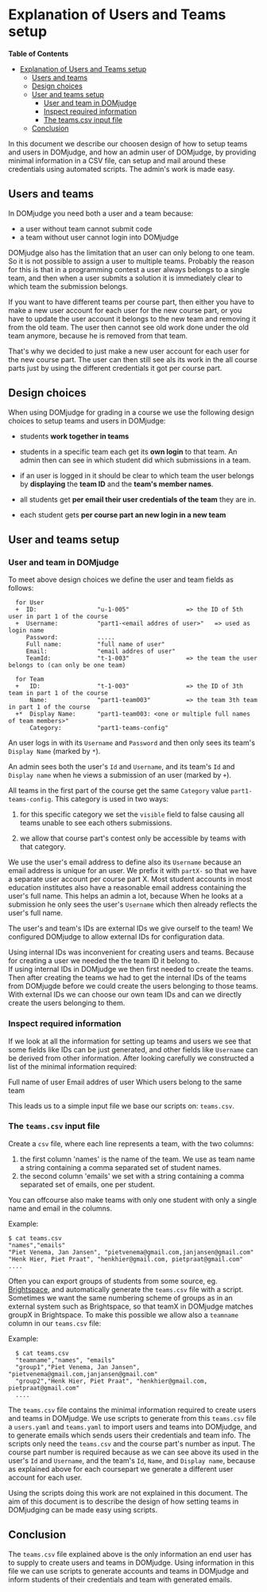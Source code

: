 # Explanation of Users and Teams setup

**Table of Contents**

<!--ts-->
* [Explanation of Users and Teams setup](#explanation-of-users-and-teams-setup)
   * [Users and teams](#users-and-teams)
   * [Design choices](#design-choices)
   * [User and teams setup](#user-and-teams-setup)
      * [User and team in DOMjudge](#user-and-team-in-domjudge)
      * [Inspect required information](#inspect-required-information)
      * [The teams.csv input file](#the-teamscsv-input-file)
   * [Conclusion](#conclusion)
<!--te-->

In this document we describe our choosen design of how to setup teams and users in DOMjudge, and how
an admin user of DOMjudge, by providing minimal information in a CSV file, can setup and mail around
these credentials using automated scripts. The admin's work is made easy.

## Users and teams

In DOMjudge you need both a user and a team because:

- a user without team cannot submit code
- a team without user cannot login into DOMjudge

DOMjudge also has the limitation that an user can only belong to one team. So it is not possible to
assign a user to multiple teams. Probably the reason for this is that in a programming contest a
user always belongs to a single team, and then when a user submits a solution it is immediately
clear to which team the submission belongs.

If you want to have different teams per course part, then either you have to make a new user account
for each user for the new course part, or you have to update the user account it belongs to the new
team and removing it from the old team. The user then cannot see old work done under the old team
anymore, because he is removed from that team.

That's why we decided to just make a new user account for each user for the new course part. The
user can then still see als its work in the all course parts just by using the different credentials
it got per course part.

## Design choices

When using DOMjudge for grading in a course we use the following design choices to setup teams and
users in DOMjudge:

- students **work together in teams**
- students in a specific team each get its **own login** to that team. An admin then can see in
  which student did which submissions in a team.

- if an user is logged in it should be clear to which team the user belongs by **displaying** the
  **team ID** and the **team's member names**.
- all students get **per email their user credentials of the team** they are in.
- each student gets **per course part an new login in a new team**  

## User and teams setup

### User and team in DOMjudge

To meet above design choices we define the user and team fields as follows:

      for User
      +  ID:                 "u-1-005"                => the ID of 5th user in part 1 of the course
      +  Username:           "part1-<email addres of user>"   => used as login name
         Password:           .....
         Full name:          "full name of user"
         Email:              "email addres of user"
         TeamId:             "t-1-003"                => the team the user belongs to (can only be one team)

      for Team
      +   ID:                "t-1-003"                => the ID of 3th team in part 1 of the course
          Name:              "part1-team003"          => the team 3th team  in part 1 of the course
      +*  Display Name:      "part1-team003: <one or multiple full names of team members>"
          Category:          "part1-teams-config"

An user logs in with its `Username` and `Password` and then only sees its team's `Display Name`
(marked by `*`).

An admin sees both the user's `Id` and `Username`, and its team's `Id` and `Display name` when he
views a submission of an user (marked by `+`).

All teams in the first part of the course get the same `Category` value `part1-teams-config`. This
category is used in two ways:

1. for this specific category we set the `visible` field to false causing all teams unable to see
   each others submissions.

2. we allow that course part's contest only be accessible by teams with that category.

We use the user's email address to define also its `Username` because an email address is unique for
an user. We prefix it with `partX-` so that we have a separate user account per course part X. Most
student accounts in most education institutes also have a reasonable email address containing the
user's full name. This helps an admin a lot, because When he looks at a submission he only sees the
user's `Username` which then already reflects the user's full name.

The user's and team's IDs are external IDs we give ourself to the team! We configured DOMjudge to
allow external IDs for configuration data.

Using internal IDs was inconvenient for creating users and teams. Because for creating a user we
needed the the team ID it belong to.  
If using internal IDs in DOMjudge we then first needed to create the teams. Then after creating the
teams we had to get the internal IDs of the teams from DOMjugde before we could create the users
belonging to those teams. With external IDs we can choose our own team IDs and can we directly
create the users belonging to them.

### Inspect required information

If we look at all the information for setting up teams and users we see that some fields like IDs
can be just generated, and other fields like `Username` can be derived from other information. After
looking carefully we constructed a list of the minimal information required:

Full name of user Email addres of user Which users belong to the same team

This leads us to a simple input file we base our scripts on: `teams.csv`.

### The `teams.csv` input file

Create a `csv` file, where each line represents a team, with the two columns:

1.  the first column 'names' is the name of the team. We use as team name a string containing a
    comma separated set of student names.
2.  the second column 'emails' we set with a string containing a comma separated set of emails, one
    per student.

You can offcourse also make teams with only one student with only a single name and email in the
columns.

Example:

    $ cat teams.csv
    "names","emails"
    "Piet Venema, Jan Jansen", "pietvenema@gmail.com,janjansen@gmail.com"
    "Henk Hier, Piet Praat", "henkhier@gmail.com, pietpraat@gmail.com"
    ....

Often you can export groups of students from some source, eg.
[Brightspace](Import_teams_from_brightspace_groups_into_DOMjudge.md), and automatically generate the
`teams.csv` file with a script. Sometimes we want the same numbering scheme of groups as in an
external system such as Brightspace, so that teamX in DOMjudge matches groupX in Brightspace. To
make this possible we allow also a `teamname` column in our `teams.csv` file:

Example:

      $ cat teams.csv
      "teamname","names", "emails"
      "group1","Piet Venema, Jan Jansen", "pietvenema@gmail.com,janjansen@gmail.com"
      "group2","Henk Hier, Piet Praat", "henkhier@gmail.com, pietpraat@gmail.com"
      ....

The `teams.csv` file contains the minimal information required to create users and teams in
DOMjudge. We use scripts to generate from this `teams.csv` file a `users.yaml` and `teams.yaml` to
import users and teams into DOMjudge, and to generate emails which sends users their credentials and
team info. The scripts only need the `teams.csv` and the course part's number as input. The course
part number is required because as we can see above its used in the user's `Id` and `Username`, and
the team's `Id`, `Name`, and `Display name`, because as explained above for each coursepart we
generate a different user account for each user.

Using the scripts doing this work are not explained in this document. The aim of this document is to
describe the design of how setting teams in DOMjudging can be made easy using scripts.

## Conclusion

The `teams.csv` file explained above is the only information an end user has to supply to create
users and teams in DOMjudge. Using information in this file we can use scripts to generate accounts
and teams in DOMjudge and inform students of their credentials and team with generated emails.
